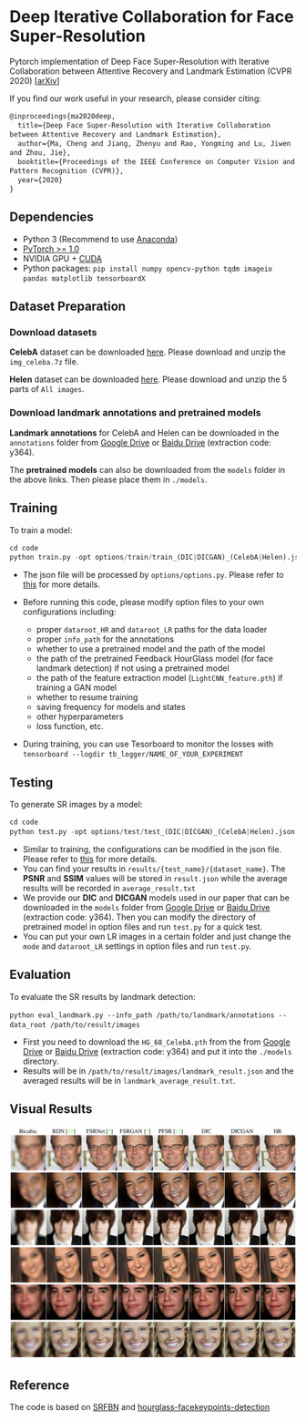 # Deep Iterative Collaboration for Face Super-Resolution
Pytorch implementation of Deep Face Super-Resolution with Iterative Collaboration between Attentive Recovery and Landmark Estimation (CVPR 2020) [[arXiv](https://arxiv.org/abs/2003.13063)]


If you find our work useful in your research, please consider citing:
```
@inproceedings{ma2020deep,
  title={Deep Face Super-Resolution with Iterative Collaboration between Attentive Recovery and Landmark Estimation},
  author={Ma, Cheng and Jiang, Zhenyu and Rao, Yongming and Lu, Jiwen and Zhou, Jie},
  booktitle={Proceedings of the IEEE Conference on Computer Vision and Pattern Recognition (CVPR)},
  year={2020}
}
```

## Dependencies

- Python 3 (Recommend to use [Anaconda](https://www.anaconda.com/download/#linux))
- [PyTorch >= 1.0](https://pytorch.org/)
- NVIDIA GPU + [CUDA](https://developer.nvidia.com/cuda-downloads)
- Python packages: `pip install numpy opencv-python tqdm imageio pandas matplotlib tensorboardX` 



## Dataset Preparation

### Download datasets

**CelebA** dataset can be downloaded [here](http://mmlab.ie.cuhk.edu.hk/projects/CelebA.html). Please download and unzip the `img_celeba.7z` file. 

**Helen** dataset can be downloaded [here](http://www.ifp.illinois.edu/~vuongle2/helen/). Please download and unzip the 5 parts of `All images`. 

### Download landmark annotations and pretrained models

**Landmark annotations** for CelebA and Helen can be downloaded in the `annotations` folder from [Google Drive](https://drive.google.com/open?id=1Q1T1smMDRMO1NcjkxbZvotOX93YIVp5e) or [Baidu Drive](https://pan.baidu.com/s/1S3XIrVcJY2emwLU60n8kyg) (extraction code: y364). 

The **pretrained models** can also be downloaded from the `models` folder in the above links. Then please place them in `./models`. 

## Training

To train a model:

```python
cd code
python train.py -opt options/train/train_(DIC|DICGAN)_(CelebA|Helen).json
```
- The json file will be processed by `options/options.py`. Please refer to [this](./code/options/train/README.md) for more details.

- Before running this code, please modify option files to your own configurations including: 
  - proper `dataroot_HR` and `dataroot_LR` paths for the data loader
  - proper `info_path` for the annotations
  - whether to use a pretrained model and the path of the model
  - the path of the pretrained Feedback HourGlass model (for face landmark detection) if not using a pretrained model
  - the path of the feature extraction model (`LightCNN_feature.pth`) if training a GAN model
  - whether to resume training
  - saving frequency for models and states
  - other hyperparameters
  - loss function, etc. 
  
- During training, you can use Tesorboard to monitor the losses with
`tensorboard --logdir tb_logger/NAME_OF_YOUR_EXPERIMENT`

## Testing

To generate SR images by a model:

```python
cd code
python test.py -opt options/test/test_(DIC|DICGAN)_(CelebA|Helen).json
```

- Similar to training, the configurations can be modified in the json file. Please refer to [this](./code/options/test/README.md) for more details.
- You can find your results in `results/{test_name}/{dataset_name}`. The **PSNR** and **SSIM** values will be stored in `result.json` while the average results will be recorded in `average_result.txt`
- We provide our **DIC** and **DICGAN** models used in our paper that can be downloaded in the `models` folder from [Google Drive](https://drive.google.com/open?id=1Q1T1smMDRMO1NcjkxbZvotOX93YIVp5e) or [Baidu Drive](https://pan.baidu.com/s/1S3XIrVcJY2emwLU60n8kyg) (extraction code: y364). Then you can modify the directory of pretrained model in option files and run `test.py` for a quick test. 
- You can put your own LR images in a certain folder and just change the `mode` and `dataroot_LR` settings in option files and run `test.py`. 

## Evaluation

To evaluate the SR results by landmark detection:

`python eval_landmark.py --info_path /path/to/landmark/annotations --data_root /path/to/result/images`

- First you need to download the `HG_68_CelebA.pth` from the from [Google Drive](https://drive.google.com/open?id=1Q1T1smMDRMO1NcjkxbZvotOX93YIVp5e) or [Baidu Drive](https://pan.baidu.com/s/1S3XIrVcJY2emwLU60n8kyg) (extraction code: y364) and put it into the `./models` directory.
- Results will be in `/path/to/result/images/landmark_result.json` and the averaged results will be in `landmark_average_result.txt`.

## Visual Results
<p align="center">
  <img src="visual_results.png">
</p>

## Reference

The code is based on [SRFBN](https://github.com/Paper99/SRFBN_CVPR19) and [hourglass-facekeypoints-detection](https://github.com/raymon-tian/hourglass-facekeypoints-detection)

